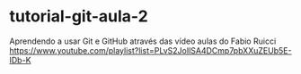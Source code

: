# tutorial-git-aula-2
Aprendendo a usar Git e GitHub através das vídeo aulas do Fabio Ruicci
https://www.youtube.com/playlist?list=PLvS2JoIlSA4DCmp7pbXXuZEUb5E-IDb-K
